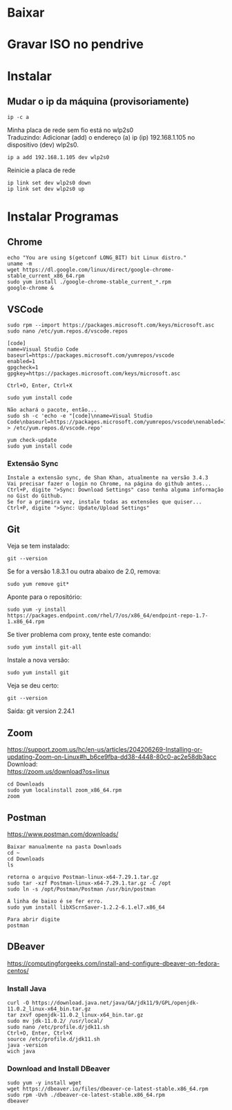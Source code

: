 # Baixar

# Gravar ISO no pendrive

# Instalar

## Mudar o ip da máquina (provisoriamente)
```
ip -c a
```
Minha placa de rede sem fio está no wlp2s0<br>
Traduzindo: Adicionar (add) o endereço (a) ip (ip) 192.168.1.105 no dispositivo (dev) wlp2s0.
```
ip a add 192.168.1.105 dev wlp2s0
```
Reinicie a placa de rede<br>
```
ip link set dev wlp2s0 down
ip link set dev wlp2s0 up
```
# Instalar Programas

## Chrome
```
echo "You are using $(getconf LONG_BIT) bit Linux distro."
uname -m
wget https://dl.google.com/linux/direct/google-chrome-stable_current_x86_64.rpm
sudo yum install ./google-chrome-stable_current_*.rpm 
google-chrome &
```

## VSCode
```
sudo rpm --import https://packages.microsoft.com/keys/microsoft.asc
sudo nano /etc/yum.repos.d/vscode.repos

[code]
name=Visual Studio Code
baseurl=https://packages.microsoft.com/yumrepos/vscode
enabled=1
gpgcheck=1
gpgkey=https://packages.microsoft.com/keys/microsoft.asc

Ctrl+O, Enter, Ctrl+X

sudo yum install code

Não achará o pacote, então...
sudo sh -c 'echo -e "[code]\nname=Visual Studio Code\nbaseurl=https://packages.microsoft.com/yumrepos/vscode\nenabled=1\ngpgcheck=1\ngpgkey=https://packages.microsoft.com/keys/microsoft.asc" > /etc/yum.repos.d/vscode.repo'

yum check-update
sudo yum install code

```
### Extensão Sync
```
Instale a extensão sync, de Shan Khan, atualmente na versão 3.4.3
Vai precisar fazer o login no Chrome, na página do github antes...
Ctrl+P, digite ">Sync: Download Settings" caso tenha alguma informação no Gist do Github.
Se for a primeira vez, instale todas as extensões que quiser...
Ctrl+P, digite ">Sync: Update/Upload Settings"
```

## Git
Veja se tem instalado:<br>
```
git --version
```
Se for a versão 1.8.3.1 ou outra abaixo de 2.0, remova:<br>
```
sudo yum remove git*
```

Aponte para o repositório:<br>
```
sudo yum -y install https://packages.endpoint.com/rhel/7/os/x86_64/endpoint-repo-1.7-1.x86_64.rpm
```
Se tiver problema com proxy, tente este comando:<br>
```
sudo yum install git-all
```

Instale a nova versão:<br>
```
sudo yum install git
```
Veja se deu certo:<br>
```
git --version
```
Saída: git version 2.24.1<br>

## Zoom
https://support.zoom.us/hc/en-us/articles/204206269-Installing-or-updating-Zoom-on-Linux#h_b6ce9fba-dd38-4448-80c0-ac2e58db3acc<br>
Download:<br>
https://zoom.us/download?os=linux<br>
```
cd Downloads
sudo yum localinstall zoom_x86_64.rpm
zoom
```
## Postman
https://www.postman.com/downloads/<br>
```
Baixar manualmente na pasta Downloads
cd ~
cd Downloads
ls

retorna o arquivo Postman-linux-x64-7.29.1.tar.gz
sudo tar -xzf Postman-linux-x64-7.29.1.tar.gz -C /opt
sudo ln -s /opt/Postman/Postman /usr/bin/postman

A linha de baixo é se fer erro.
sudo yum install libXScrnSaver-1.2.2-6.1.el7.x86_64

Para abrir digite
postman
```
## DBeaver
https://computingforgeeks.com/install-and-configure-dbeaver-on-fedora-centos/<br>
### Install Java
```
curl -O https://download.java.net/java/GA/jdk11/9/GPL/openjdk-11.0.2_linux-x64_bin.tar.gz
tar zxvf openjdk-11.0.2_linux-x64_bin.tar.gz
sudo mv jdk-11.0.2/ /usr/local/
sudo nano /etc/profile.d/jdk11.sh
Ctrl+O, Enter, Ctrl+X
source /etc/profile.d/jdk11.sh
java -version
wich java
```
### Download and Install DBeaver
```
sudo yum -y install wget
wget https://dbeaver.io/files/dbeaver-ce-latest-stable.x86_64.rpm
sudo rpm -Uvh ./dbeaver-ce-latest-stable.x86_64.rpm
dbeaver
```
